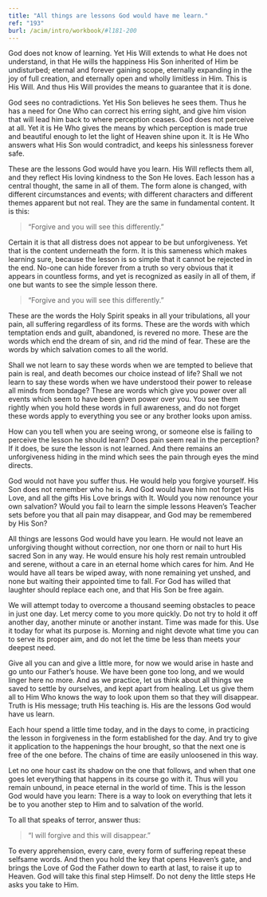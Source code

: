 ```yaml
---
title: "All things are lessons God would have me learn."
ref: "193"
burl: /acim/intro/workbook/#l181-200
---
```


God does not know of learning. Yet His Will extends to what He does not
understand, in that He wills the happiness His Son inherited of Him be
undisturbed; eternal and forever gaining scope, eternally expanding in
the joy of full creation, and eternally open and wholly limitless in
Him. This is His Will. And thus His Will provides the means to guarantee
that it is done.

God sees no contradictions. Yet His Son believes he sees them. Thus he
has a need for One Who can correct his erring sight, and give him vision
that will lead him back to where perception ceases. God does not
perceive at all. Yet it is He Who gives the means by which perception is
made true and beautiful enough to let the light of Heaven shine upon it.
It is He Who answers what His Son would contradict, and keeps his
sinlessness forever safe.

These are the lessons God would have you learn. His Will reflects them
all, and they reflect His loving kindness to the Son He loves. Each
lesson has a central thought, the same in all of them. The form alone is
changed, with different circumstances and events; with different
characters and different themes apparent but not real. They are the same
in fundamental content. It is this:

> “Forgive and you will see this differently.”

Certain it is that all distress does not appear to be but
unforgiveness. Yet that is the content underneath the form. It is this
sameness which makes learning sure, because the lesson is so simple that
it cannot be rejected in the end. No-one can hide forever from a truth
so very obvious that it appears in countless forms, and yet is
recognized as easily in all of them, if one but wants to see the simple
lesson there.

> “Forgive and you will see this differently.”

These are the words the Holy Spirit speaks in all your tribulations, all
your pain, all suffering regardless of its forms. These are the words
with which temptation ends and guilt, abandoned, is revered no more.
These are the words which end the dream of sin, and rid the mind of
fear. These are the words by which salvation comes to all the world.

Shall we not learn to say these words when we are tempted to believe
that pain is real, and death becomes our choice instead of life? Shall
we not learn to say these words when we have understood their power to
release all minds from bondage? These are words which give you power
over all events which seem to have been given power over you. You see
them rightly when you hold these words in full awareness, and do not
forget these words apply to everything you see or any brother looks upon
amiss.

How can you tell when you are seeing wrong, or someone else is failing
to perceive the lesson he should learn? Does pain seem real in the
perception? If it does, be sure the lesson is not learned. And there
remains an unforgiveness hiding in the mind which sees the pain through
eyes the mind directs.

God would not have you suffer thus. He would help you forgive yourself.
His Son does not remember who he is. And God would have him not forget
His Love, and all the gifts His Love brings with It. Would you now
renounce your own salvation? Would you fail to learn the simple lessons
Heaven’s Teacher sets before you that all pain may disappear, and God
may be remembered by His Son?

All things are lessons God would have you learn. He would not leave an
unforgiving thought without correction, nor one thorn or nail to hurt
His sacred Son in any way. He would ensure his holy rest remain
untroubled and serene, without a care in an eternal home which cares for
him. And He would have all tears be wiped away, with none remaining yet
unshed, and none but waiting their appointed time to fall. For God has
willed that laughter should replace each one, and that His Son be free
again.

We will attempt today to overcome a thousand seeming obstacles to peace
in just one day. Let mercy come to you more quickly. Do not try to hold
it off another day, another minute or another instant. Time was made for
this. Use it today for what its purpose is. Morning and night devote
what time you can to serve its proper aim, and do not let the time be
less than meets your deepest need.

Give all you can and give a little more, for now we would arise in haste
and go unto our Father’s house. We have been gone too
long, and we would linger here no more. And as we practice, let us think
about all things we saved to settle by ourselves, and kept apart from
healing. Let us give them all to Him Who knows the way to look upon them
so that they will disappear. Truth is His message; truth His teaching
is. His are the lessons God would have us learn.

Each hour spend a little time today, and in the days to come, in
practicing the lesson in forgiveness in the form established for the
day. And try to give it application to the happenings the hour brought,
so that the next one is free of the one before. The chains of time are
easily unloosened in this way.

Let no one hour cast its shadow on the one that follows, and when that
one goes let everything that happens in its course go with it. Thus will
you remain unbound, in peace eternal in the world of time. This is the
lesson God would have you learn: There is a way to look on everything
that lets it be to you another step to Him and to salvation of the
world.

To all that speaks of terror, answer thus:

> “I will forgive and this will disappear.”

To every apprehension, every care, every form of suffering repeat these
selfsame words. And then you hold the key that opens Heaven’s gate, and
brings the Love of God the Father down to earth at last, to raise it up
to Heaven. God will take this final step Himself. Do not deny the little
steps He asks you take to Him.

